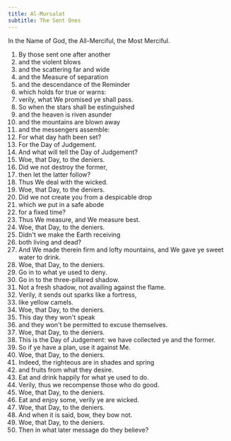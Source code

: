 ```yaml
---
title: Al-Mursalat
subtitle: The Sent Ones
---
```


In the Name of God, the All-Merciful, the Most Merciful.

1. By those sent one after another
2. and the violent blows
3. and the scattering far and wide
4. and the Measure of separation 
5. and the descendance of the Reminder
6. which holds for true or warns:
7. verily, what We promised ye shall pass.
8. So when the stars shall be estinguished
9. and the heaven is riven asunder
10. and the mountains are blown away
11. and the messengers assemble:
12. For what day hath been set?
13. For the Day of Judgement.
14. And what will tell the Day of Judgement?
15. Woe, that Day, to the deniers.
16. Did we not destroy the former,
17. then let the latter follow?
18. Thus We deal with the wicked.
19. Woe, that Day, to the deniers.
20. Did we not create you from a despicable drop
21. which we put in a safe abode
22. for a fixed time?
23. Thus We measure, and We measure best.
24. Woe, that Day, to the deniers.
25. Didn't we make the Earth receiving
26. both living and dead?
27. And We made therein firm and lofty mountains, and We gave ye sweet water to drink.
28. Woe, that Day, to the deniers.
29. Go in to what ye used to deny.
30. Go in to the three-pillared shadow.
31. Not a fresh shadow, not availing against the flame.
32. Verily, it sends out sparks like a fortress,
33. like yellow camels.
34. Woe, that Day, to the deniers.
35. This day they won't speak
36. and they won't be permitted to excuse themselves.
37. Woe, that Day, to the deniers.
38. This is the Day of Judgement: we have collected ye and the former.
39. So if ye have a plan, use it against Me.
40. Woe, that Day, to the deniers.
41. Indeed, the righteous are in shades and spring
42. and fruits from what they desire.
43. Eat and drink happily for what ye used to do.
44. Verily, thus we recompense those who do good.
45. Woe, that Day, to the deniers.
46. Eat and enjoy some, verily ye are wicked.
47. Woe, that Day, to the deniers.
48. And when it is said, bow, they bow not.
49. Woe, that Day, to the deniers.
50. Then in what later message do they believe?

